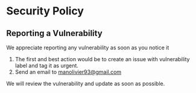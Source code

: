 # Security Policy

## Reporting a Vulnerability

We appreciate reporting any vulnerability as soon as you notice it

1. The first and best action would be to create an issue with vulnerability label and tag it as urgent.
2. Send an email to <a mailto="manolivier93@gmail.com">manolivier93@gmail.com</a>

We will review the vulnerability and update as soon as possible.